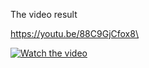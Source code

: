 The video result

https://youtu.be/88C9GjCfox8\

[![Watch the video](https://youtu.be/88C9GjCfox8/maxresdefault.jpg)](https://youtu.be/88C9GjCfox8)

